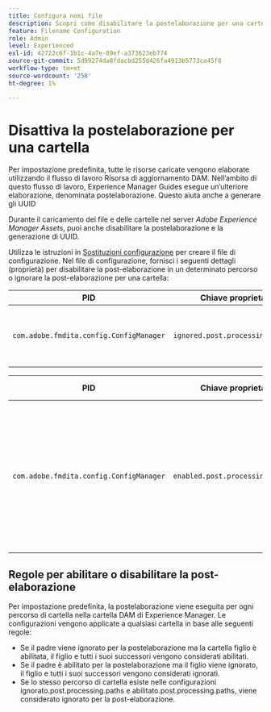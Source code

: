 ```yaml
---
title: Configura nomi file
description: Scopri come disabilitare la postelaborazione per una cartella caricata in Adobe Experience Manager Assets
feature: Filename Configuration
role: Admin
level: Experienced
exl-id: 42722c6f-1b1c-4a7e-89ef-a373623eb774
source-git-commit: 5d99274da8fdacbd255d426fa4913b5773ca45f8
workflow-type: tm+mt
source-wordcount: '258'
ht-degree: 1%

---
```


# Disattiva la postelaborazione per una cartella

Per impostazione predefinita, tutte le risorse caricate vengono elaborate utilizzando il flusso di lavoro Risorsa di aggiornamento DAM. Nell’ambito di questo flusso di lavoro, Experience Manager Guides esegue un’ulteriore elaborazione, denominata postelaborazione. Questo aiuta anche a generare gli UUID

Durante il caricamento dei file e delle cartelle nel server *Adobe Experience Manager Assets*, puoi anche disabilitare la postelaborazione e la generazione di UUID.


Utilizza le istruzioni in [Sostituzioni configurazione](download-install-additional-config-override.md#) per creare il file di configurazione. Nel file di configurazione, fornisci i seguenti dettagli (proprietà) per disabilitare la post-elaborazione in un determinato percorso o ignorare la post-elaborazione per una cartella:

| PID | Chiave proprietà | Valore proprietà |
|---|------------|--------------|
| `com.adobe.fmdita.config.ConfigManager` | `ignored.post.processing.paths` | Valore stringa per impostare qualsiasi proprietà standard NODE_OPTIONS (proprietà multivalore, stringhe con percorso che omette `/` alla fine) <br> **Valore predefinito**: `/content/dam/projects/translation_output` |


| PID | Chiave proprietà | Valore proprietà |
|---|------------|--------------|
| `com.adobe.fmdita.config.ConfigManager` | `enabled.post.processing.paths` | Valore stringa per impostare qualsiasi proprietà standard NODE_OPTIONS (proprietà multivalore, stringhe con percorso che omette `/` alla fine) <br> **Valore predefinito**: `/content/dam` |


## Regole per abilitare o disabilitare la post-elaborazione

Per impostazione predefinita, la postelaborazione viene eseguita per ogni percorso di cartella nella cartella DAM di Experience Manager. Le configurazioni vengono applicate a qualsiasi cartella in base alle seguenti regole:

* Se il padre viene ignorato per la postelaborazione ma la cartella figlio è abilitata, il figlio e tutti i suoi successori vengono considerati abilitati.
* Se il padre è abilitato per la postelaborazione ma il figlio viene ignorato, il figlio e tutti i suoi successori vengono considerati ignorati.
* Se lo stesso percorso di cartella esiste nelle configurazioni ignorato.post.processing.paths e abilitato.post.processing.paths, viene considerato ignorato per la post-elaborazione.

